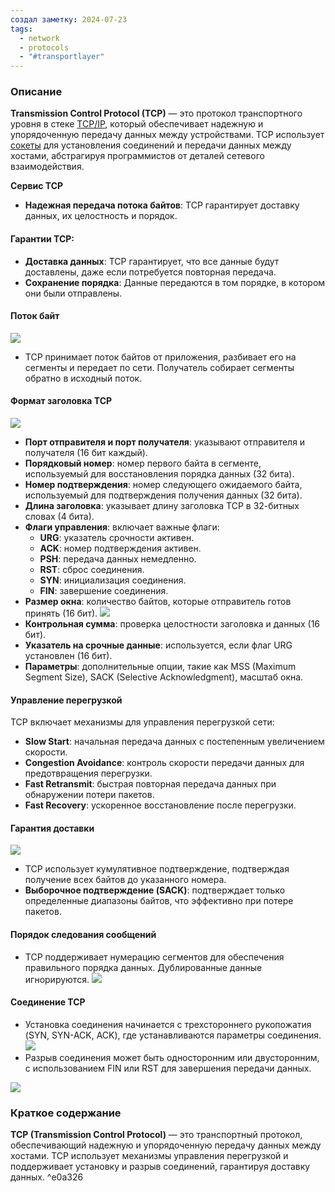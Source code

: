 ```yaml
---
создал заметку: 2024-07-23
tags:
  - network
  - protocols
  - "#transportlayer"
---
```

### Описание

**Transmission Control Protocol (TCP)** — это протокол транспортного уровня в стеке [TCP/IP](../../Модель%20TCP%20IP.md), который обеспечивает надежную и упорядоченную передачу данных между устройствами. TCP использует [сокеты](../../Интерфейсы/Сокет.md) для установления соединений и передачи данных между хостами, абстрагируя программистов от деталей сетевого взаимодействия.

**Сервис TCP**
- **Надежная передача потока байтов**: TCP гарантирует доставку данных, их целостность и порядок.

#### Гарантии TCP:
- **Доставка данных**: TCP гарантирует, что все данные будут доставлены, даже если потребуется повторная передача.
- **Сохранение порядка**: Данные передаются в том порядке, в котором они были отправлены.

#### Поток байт

![](https://i.imgur.com/10FOsI9.png)

- TCP принимает поток байтов от приложения, разбивает его на сегменты и передает по сети. Получатель собирает сегменты обратно в исходный поток.

#### Формат заголовка TCP

![](https://i.imgur.com/mmUFBuG.png)
- **Порт отправителя и порт получателя**: указывают отправителя и получателя (16 бит каждый).
- **Порядковый номер**: номер первого байта в сегменте, используемый для восстановления порядка данных (32 бита).
- **Номер подтверждения**: номер следующего ожидаемого байта, используемый для подтверждения получения данных (32 бита).
- **Длина заголовка**: указывает длину заголовка TCP в 32-битных словах (4 бита).
- **Флаги управления**: включает важные флаги:
    - **URG**: указатель срочности активен.
    - **ACK**: номер подтверждения активен.
    - **PSH**: передача данных немедленно.
    - **RST**: сброс соединения.
    - **SYN**: инициализация соединения.
    - **FIN**: завершение соединения.
- **Размер окна**: количество байтов, которые отправитель готов принять (16 бит).
	![](https://i.imgur.com/hjwr7Lh.gif)
- **Контрольная сумма**: проверка целостности заголовка и данных (16 бит).
- **Указатель на срочные данные**: используется, если флаг URG установлен (16 бит).
- **Параметры**: дополнительные опции, такие как MSS (Maximum Segment Size), SACK (Selective Acknowledgment), масштаб окна.

#### Управление перегрузкой

TCP включает механизмы для управления перегрузкой сети:
- **Slow Start**: начальная передача данных с постепенным увеличением скорости.
- **Congestion Avoidance**: контроль скорости передачи данных для предотвращения перегрузки.
- **Fast Retransmit**: быстрая повторная передача данных при обнаружении потери пакетов.
- **Fast Recovery**: ускоренное восстановление после перегрузки.

#### Гарантия доставки

![](https://i.imgur.com/03Z1oKL.png)
- TCP использует кумулятивное подтверждение, подтверждая получение всех байтов до указанного номера.
- **Выборочное подтверждение (SACK)**: подтверждает только определенные диапазоны байтов, что эффективно при потере пакетов.

#### Порядок следования сообщений
- TCP поддерживает нумерацию сегментов для обеспечения правильного порядка данных. Дублированные данные игнорируются. ![](https://i.imgur.com/v9K2tQB.png)

#### Соединение TCP
- Установка соединения начинается с трехстороннего рукопожатия (SYN, SYN-ACK, ACK), где устанавливаются параметры соединения. ![](https://i.imgur.com/Pv4WCYk.png)
- Разрыв соединения может быть односторонним или двусторонним, с использованием FIN или RST для завершения передачи данных.

![](https://i.imgur.com/Imdfh5W.gif)
### Краткое содержание

**TCP (Transmission Control Protocol)** — это транспортный протокол, обеспечивающий надежную и упорядоченную передачу данных между хостами. TCP использует механизмы управления перегрузкой и поддерживает установку и разрыв соединений, гарантируя доставку данных. ^e0a326